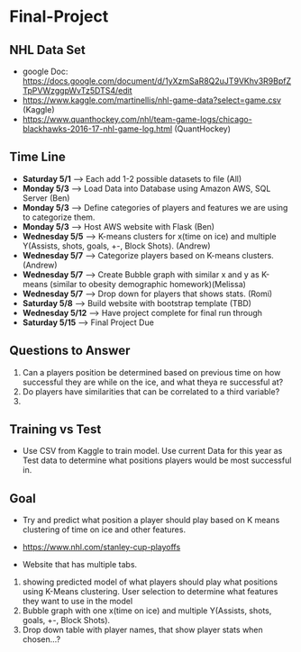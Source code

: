 # Final-Project
## NHL Data Set ##
* google Doc: https://docs.google.com/document/d/1yXzmSaR8Q2uJT9VKhv3R9BpfZTpPVWzggpWvTz5DTS4/edit
* https://www.kaggle.com/martinellis/nhl-game-data?select=game.csv (Kaggle)
* https://www.quanthockey.com/nhl/team-game-logs/chicago-blackhawks-2016-17-nhl-game-log.html (QuantHockey)
## Time Line ##
* **Saturday 5/1** --> Each add 1-2 possible datasets to file (All)
*  **Monday 5/3** --> Load Data into Database using Amazon AWS, SQL Server (Ben)
* **Monday 5/3** --> Define categories of players and features we are using to categorize them.
* **Monday 5/3** --> Host AWS website with Flask (Ben)
* **Wednesday 5/5** --> K-means clusters for x(time on ice) and multiple Y(Assists, shots, goals, +-, Block Shots). (Andrew)
* **Wednesday 5/7** --> Categorize players based on K-means clusters. (Andrew)
* **Wednesday 5/7** --> Create Bubble graph with similar x and y as K-means (similar to obesity demographic homework)(Melissa)
* **Wednesday 5/7** --> Drop down for players that shows stats. (Romi)
* **Saturday 5/8** --> Build website with bootstrap template (TBD)
* **Wednesday 5/12** --> Have project complete for final run through
* **Saturday 5/15** --> Final Project Due


## Questions to Answer ##
1. Can a players position be determined based on previous time on how successful they are while on the ice, and what theya re successful at?
2. Do players have similarities that can be correlated to a third variable?
3. 

## Training vs Test ##
* Use CSV from Kaggle to train model. Use current Data for this year as Test data to determine what positions players would be most successful in.

## Goal ## 
* Try and predict what position a player should play based on K means clustering of time on ice and other features.  
* https://www.nhl.com/stanley-cup-playoffs


* Website that has multiple tabs.
1. showing predicted model of what players should play what positions using K-Means clustering. User selection to determine what features they want to use in the model
2. Bubble graph with one x(time on ice) and multiple Y(Assists, shots, goals, +-, Block Shots). 
3. Drop down table with player names, that show player stats when chosen...?


